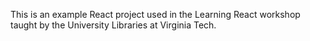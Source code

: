 This is an example React project used in the Learning React workshop taught by the University Libraries at Virginia Tech.
